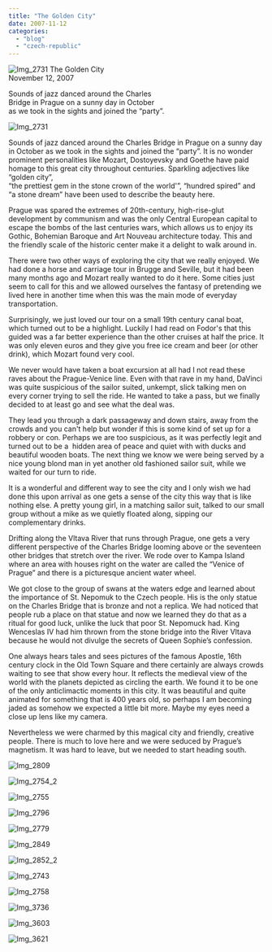 ```yaml
---
title: "The Golden City"
date: 2007-11-12
categories: 
  - "blog"
  - "czech-republic"
---
```


 ![Img_2731](https://pub-ac94b3f306b24c0dba4238943c97f2e1.r2.dev/photos/uncategorized/2008/04/06/img_2731.png) The Golden City  
November 12, 2007

Sounds of jazz danced around the Charles  
Bridge in Prague on a sunny day in October  
as we took in the sights and joined the “party”.

<!--more-->

![Img_2731](https://pub-ac94b3f306b24c0dba4238943c97f2e1.r2.dev/photos/uncategorized/2008/02/24/img_2731.png)

Sounds of jazz danced around the Charles Bridge in Prague on a sunny day in October as we took in the sights and joined the “party”. It is no wonder prominent personalities like Mozart, Dostoyevsky and Goethe have paid homage to this great city throughout centuries. Sparkling adjectives like “golden city”,  
“the prettiest gem in the stone crown of the world'”, “hundred spired” and “a stone dream” have been used to describe the beauty here.

Prague was spared the extremes of 20th-century, high-rise-glut development by communism and was the only Central European capital to escape the bombs of the last centuries wars, which allows us to enjoy its Gothic, Bohemian Baroque and Art Nouveau architecture today. This and the friendly scale of the historic center make it a delight to walk around in.

There were two other ways of exploring the city that we really enjoyed. We had done a horse and carriage tour in Brugge and Seville, but it had been many months ago and Mozart really wanted to do it here. Some cities just seem to call for this and we allowed ourselves the fantasy of pretending we lived here in another time when this was the main mode of everyday transportation.

Surprisingly, we just loved our tour on a small 19th century canal boat, which turned out to be a highlight. Luckily I had read on Fodor's that this guided was a far better experience than the other cruises at half the price. It was only eleven euros and they give you free ice cream and beer (or other drink), which Mozart found very cool.

We never would have taken a boat excursion at all had I not read these raves about the Prague-Venice line. Even with that rave in my hand, DaVinci was quite suspicious of the sailor suited, unkempt, slick talking men on every corner trying to sell the ride. He wanted to take a pass, but we finally decided to at least go and see what the deal was.

They lead you through a dark passageway and down stairs, away from the crowds and you can't help but wonder if this is some kind of set up for a robbery or con. Perhaps we are too suspicious, as it was perfectly legit and turned out to be a  hidden area of peace and quiet with with ducks and beautiful wooden boats. The next thing we know we were being served by a nice young blond man in yet another old fashioned sailor suit, while we waited for our turn to ride.

It is a wonderful and different way to see the city and I only wish we had done this upon arrival as one gets a sense of the city this way that is like nothing else. A pretty young girl, in a matching sailor suit, talked to our small group without a mike as we quietly floated along, sipping our complementary drinks.

Drifting along the Vltava River that runs through Prague, one gets a very different perspective of the Charles Bridge looming above or the seventeen other bridges that stretch over the river. We rode over to Kampa Island where an area with houses right on the water are called the “Venice of Prague” and there is a picturesque ancient water wheel.

We got close to the group of swans at the waters edge and learned about the importance of St. Nepomuk to the Czech people. His is the only statue on the Charles Bridge that is bronze and not a replica. We had noticed that people rub a place on that statue and now we learned they do that as a ritual for good luck, unlike the luck that poor St. Nepomuck had. King Wenceslas IV had him thrown from the stone bridge into the River Vltava because he would not divulge the secrets of Queen Sophie’s confession.

One always hears tales and sees pictures of the famous Apostle, 16th century clock in the Old Town Square and there certainly are always crowds waiting to see that show every hour. It reflects the medieval view of the world with the planets depicted as circling the earth. We found it to be one of the only anticlimactic moments in this city. It was beautiful and quite animated for something that is 400 years old, so perhaps I am becoming jaded as somehow we expected a little bit more. Maybe my eyes need a close up lens like my camera.

Nevertheless we were charmed by this magical city and friendly, creative people. There is much to love here and we were seduced by Prague’s magnetism. It was hard to leave, but we needed to start heading south.

![Img_2809](https://pub-ac94b3f306b24c0dba4238943c97f2e1.r2.dev/photos/uncategorized/2008/02/24/img_2809.png)

![Img_2754_2](https://pub-ac94b3f306b24c0dba4238943c97f2e1.r2.dev/photos/uncategorized/2008/02/24/img_2754_2.png)

![Img_2755](https://pub-ac94b3f306b24c0dba4238943c97f2e1.r2.dev/photos/uncategorized/2008/02/24/img_2755.png)

![Img_2796](https://pub-ac94b3f306b24c0dba4238943c97f2e1.r2.dev/photos/uncategorized/2008/02/24/img_2796.png)

![Img_2779](https://pub-ac94b3f306b24c0dba4238943c97f2e1.r2.dev/photos/uncategorized/2008/02/24/img_2779.png)

![Img_2849](https://pub-ac94b3f306b24c0dba4238943c97f2e1.r2.dev/photos/uncategorized/2008/02/24/img_2849.png)

![Img_2852_2](https://pub-ac94b3f306b24c0dba4238943c97f2e1.r2.dev/photos/uncategorized/2008/02/24/img_2852_2.png)

![Img_2743](https://pub-ac94b3f306b24c0dba4238943c97f2e1.r2.dev/photos/uncategorized/2008/02/24/img_2743.png)

![Img_2758](https://pub-ac94b3f306b24c0dba4238943c97f2e1.r2.dev/photos/uncategorized/2008/02/24/img_2758.png)

![Img_3736](https://pub-ac94b3f306b24c0dba4238943c97f2e1.r2.dev/photos/uncategorized/2008/02/24/img_3736.png)

![Img_3603](https://pub-ac94b3f306b24c0dba4238943c97f2e1.r2.dev/photos/uncategorized/2008/02/24/img_3603.png)

![Img_3621](https://pub-ac94b3f306b24c0dba4238943c97f2e1.r2.dev/photos/uncategorized/2008/02/24/img_3621.png)
